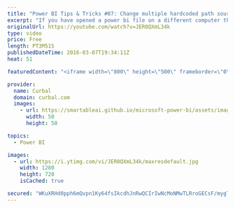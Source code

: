 ```yaml
---
title: "Power BI Tips & Tricks #07: Change multiple hardcoded path sources at once in Power BI"
excerpt: "If you have opened a power bi file on a different computer that has excel, csv, txt as source files, you probably have seen the error message telling you that Power bI could not find a part of the path.  I am going to show you an easy way to solve this.  Here you can download the pbix file: http://trantor.synology.me:5000/fbsharing/nc9kfXTw"
originalUrl: https://youtube.com/watch?v=JER0QXmL34k
type: video
price: Free
length: PT3M51S
publishedDateTime: 2016-03-07T19:34:11Z
heat: 51

featuredContent: "<iframe width=\"800\" height=\"500\" frameborder=\"0\" src=\"https://www.youtube.com/embed/JER0QXmL34k\" allow=\"accelerometer; autoplay; encrypted-media; gyroscope; picture-in-picture\" allowfullscreen></iframe>"

provider:
  name: Curbal
  domain: curbal.com
  images:
    - url: https://smartableai.github.io/microsoft-power-bi/assets/images/organizations/curbal.com-50x50.jpg
      width: 50
      height: 50

topics:
  - Power BI

images:
  - url: https://i.ytimg.com/vi/JER0QXmL34k/maxresdefault.jpg
    width: 1280
    height: 720
    isCached: true

secured: "WKuXRHd0pph6mQvpn1Ky64fsIkcdhJnRwQCIrIwNcMoNMwTLRroGECsF/mygT43vy1zGG3pL8xbG55ABwr4teUZY4BYfeLWnuQYmzQfxPY9Noexq3VN4us51sIJb97e3SwevTDr+FvQY4WC4HfNolRFLD8eaiOIEM5q5aK0Nbh1G8CEhmWVvhIEFVAD4RmBjnpDJuuv0jxenRKU78HhwCK4rjGNyVKWdYcO2f54lhSmpvT0eZhTvKGjpdkyfvgO0DEFRLJSgaQV03/nYy1K3wngMfvfaJlhowVu7LXfTZk7Rj2IzImV0mJj8TT4VmgsliL7vHFNOHHS4gUVVCJ/5xzD2DRAb5qH3FTcQQ8jL8fdNPVQ2WMQEbU7a7lgWJs6yyP/BbQpnOEzLd/UgJNljY6Sm4aPpx3O0GOWFZ1fQdKQ=;oj263b2V/3KprON3W7pCDA=="
---
```


